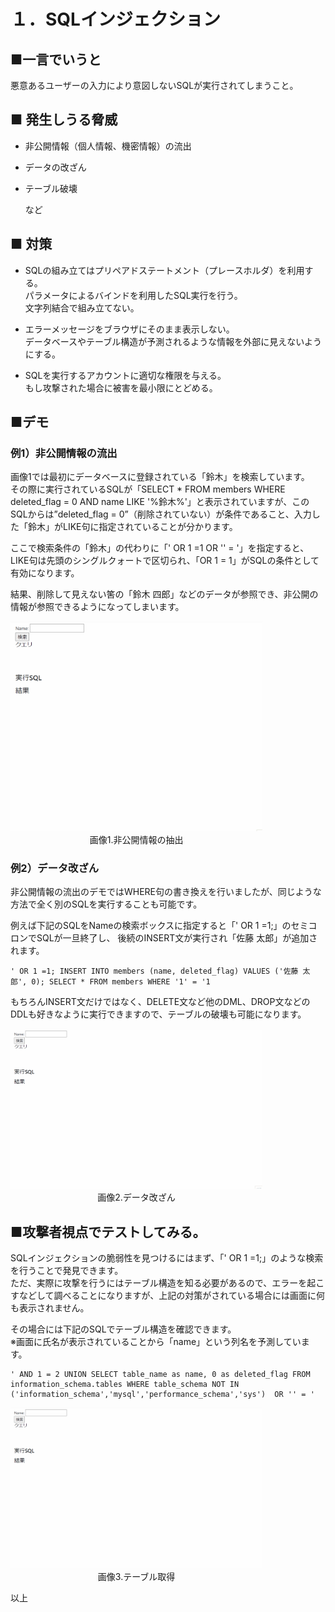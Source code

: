 # １．SQLインジェクション

## ■一言でいうと  

悪意あるユーザーの入力により意図しないSQLが実行されてしまうこと。

## ■ 発生しうる脅威  
* 非公開情報（個人情報、機密情報）の流出  

* データの改ざん

* テーブル破壊  

   など

## ■ 対策  
* SQLの組み立てはプリペアドステートメント（プレースホルダ）を利用する。  
  パラメータによるバインドを利用したSQL実行を行う。  
  文字列結合で組み立てない。  

* エラーメッセージをブラウザにそのまま表示しない。  
  データベースやテーブル構造が予測されるような情報を外部に見えないようにする。

* SQLを実行するアカウントに適切な権限を与える。  
  もし攻撃された場合に被害を最小限にとどめる。  

## ■デモ

### 例1）非公開情報の流出  

画像1では最初にデータベースに登録されている「鈴木」を検索しています。  
その際に実行されているSQLが「SELECT * FROM members WHERE deleted_flag = 0 AND name LIKE '%鈴木%'」と表示されていますが、このSQLからは”deleted_flag = 0”（削除されていない）が条件であること、入力した「鈴木」がLIKE句に指定されていることが分かります。

ここで検索条件の「鈴木」の代わりに「' OR 1 =1 OR '' = '」を指定すると、
LIKE句は先頭のシングルクォートで区切られ、「OR 1 = 1」がSQLの条件として有効になります。

結果、削除して見えない筈の「鈴木 四郎」などのデータが参照でき、非公開の情報が参照できるようになってしまいます。


<!-- ![1_非公開情報の抽出](contents/1_非公開情報の抽出.gif)  -->
<img src="contents/1_非公開情報の抽出.gif" width="80%">
<div style="width:80%;text-align:center">画像1.非公開情報の抽出</div>

### 例2）データ改ざん  

非公開情報の流出のデモではWHERE句の書き換えを行いましたが、同じような方法で全く別のSQLを実行することも可能です。  

例えば下記のSQLをNameの検索ボックスに指定すると「' OR 1 =1;」のセミコロンでSQLが一旦終了し、
後続のINSERT文が実行され「佐藤 太郎」が追加されます。

````
' OR 1 =1; INSERT INTO members (name, deleted_flag) VALUES ('佐藤 太郎', 0); SELECT * FROM members WHERE '1' = '1
````

もちろんINSERT文だけではなく、DELETE文など他のDML、DROP文などのDDLも好きなように実行できますので、テーブルの破壊も可能になります。

<img src="contents/2_データ改ざん.gif" width="80%">
<div style="width:80%;text-align:center">画像2.データ改ざん</div>

## ■攻撃者視点でテストしてみる。

SQLインジェクションの脆弱性を見つけるにはまず、「' OR 1 =1;」のような検索を行うことで発見できます。  
ただ、実際に攻撃を行うにはテーブル構造を知る必要があるので、エラーを起こすなどして調べることになりますが、上記の対策がされている場合には画面に何も表示されません。  

その場合には下記のSQLでテーブル構造を確認できます。   
※画面に氏名が表示されていることから「name」という列名を予測しています。


````
' AND 1 = 2 UNION SELECT table_name as name, 0 as deleted_flag FROM information_schema.tables WHERE table_schema NOT IN ('information_schema','mysql','performance_schema','sys')  OR '' = '
````

<img src="contents/3_テーブル取得.gif" width="80%">
<div style="width:80%;text-align:center">画像3.テーブル取得</div>




以上